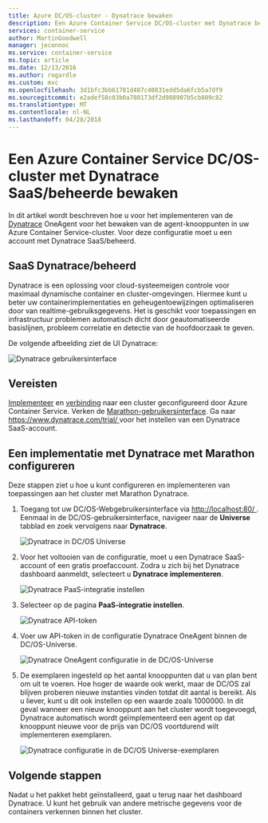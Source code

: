 ```yaml
---
title: Azure DC/OS-cluster - Dynatrace bewaken
description: Een Azure Container Service DC/OS-cluster met Dynatrace bewaken. De Dynatrace OneAgent implementeren met behulp van de DC/OS-dashboard.
services: container-service
author: MartinGoodwell
manager: jeconnoc
ms.service: container-service
ms.topic: article
ms.date: 12/13/2016
ms.author: rogardle
ms.custom: mvc
ms.openlocfilehash: 3d1bfc3bb61781d487c40831edd5da6fcb5a7df9
ms.sourcegitcommit: e2adef58c03b0a780173df2d988907b5cb809c82
ms.translationtype: MT
ms.contentlocale: nl-NL
ms.lasthandoff: 04/28/2018
---
```

# <a name="monitor-an-azure-container-service-dcos-cluster-with-dynatrace-saasmanaged"></a>Een Azure Container Service DC/OS-cluster met Dynatrace SaaS/beheerde bewaken

In dit artikel wordt beschreven hoe u voor het implementeren van de [Dynatrace](https://www.dynatrace.com/) OneAgent voor het bewaken van de agent-knooppunten in uw Azure Container Service-cluster. Voor deze configuratie moet u een account met Dynatrace SaaS/beheerd. 

## <a name="dynatrace-saasmanaged"></a>SaaS Dynatrace/beheerd
Dynatrace is een oplossing voor cloud-systeemeigen controle voor maximaal dynamische container en cluster-omgevingen. Hiermee kunt u beter uw containerimplementaties en geheugentoewijzingen optimaliseren door van realtime-gebruiksgegevens. Het is geschikt voor toepassingen en infrastructuur problemen automatisch dicht door geautomatiseerde basislijnen, probleem correlatie en detectie van de hoofdoorzaak te geven.

De volgende afbeelding ziet de UI Dynatrace:

![Dynatrace gebruikersinterface](./media/container-service-monitoring-dynatrace/dynatrace.png)

## <a name="prerequisites"></a>Vereisten 
[Implementeer](container-service-deployment.md) en [verbinding](./../container-service-connect.md) naar een cluster geconfigureerd door Azure Container Service. Verken de [Marathon-gebruikersinterface](container-service-mesos-marathon-ui.md). Ga naar [ https://www.dynatrace.com/trial/ ](https://www.dynatrace.com/trial/) voor het instellen van een Dynatrace SaaS-account.  

## <a name="configure-a-dynatrace-deployment-with-marathon"></a>Een implementatie met Dynatrace met Marathon configureren
Deze stappen ziet u hoe u kunt configureren en implementeren van toepassingen aan het cluster met Marathon Dynatrace.

1. Toegang tot uw DC/OS-Webgebruikersinterface via [ http://localhost:80/ ](http://localhost:80/). Eenmaal in de DC/OS-gebruikersinterface, navigeer naar de **Universe** tabblad en zoek vervolgens naar **Dynatrace**.

    ![Dynatrace in DC/OS Universe](./media/container-service-monitoring-dynatrace/dynatrace-universe.png)

2. Voor het voltooien van de configuratie, moet u een Dynatrace SaaS-account of een gratis proefaccount. Zodra u zich bij het Dynatrace dashboard aanmeldt, selecteert u **Dynatrace implementeren**.

    ![Dynatrace PaaS-integratie instellen](./media/container-service-monitoring-dynatrace/setup-paas.png)

3. Selecteer op de pagina **PaaS-integratie instellen**. 

    ![Dynatrace API-token](./media/container-service-monitoring-dynatrace/api-token.png) 

4. Voer uw API-token in de configuratie Dynatrace OneAgent binnen de DC/OS-Universe. 

    ![Dynatrace OneAgent configuratie in de DC/OS-Universe](./media/container-service-monitoring-dynatrace/dynatrace-config.png)

5. De exemplaren ingesteld op het aantal knooppunten dat u van plan bent om uit te voeren. Hoe hoger de waarde ook werkt, maar de DC/OS zal blijven proberen nieuwe instanties vinden totdat dit aantal is bereikt. Als u liever, kunt u dit ook instellen op een waarde zoals 1000000. In dit geval wanneer een nieuw knooppunt aan het cluster wordt toegevoegd, Dynatrace automatisch wordt geïmplementeerd een agent op dat knooppunt nieuwe voor de prijs van DC/OS voortdurend wilt implementeren exemplaren.

    ![Dynatrace configuratie in de DC/OS Universe-exemplaren](./media/container-service-monitoring-dynatrace/dynatrace-config2.png)

## <a name="next-steps"></a>Volgende stappen

Nadat u het pakket hebt geïnstalleerd, gaat u terug naar het dashboard Dynatrace. U kunt het gebruik van andere metrische gegevens voor de containers verkennen binnen het cluster. 